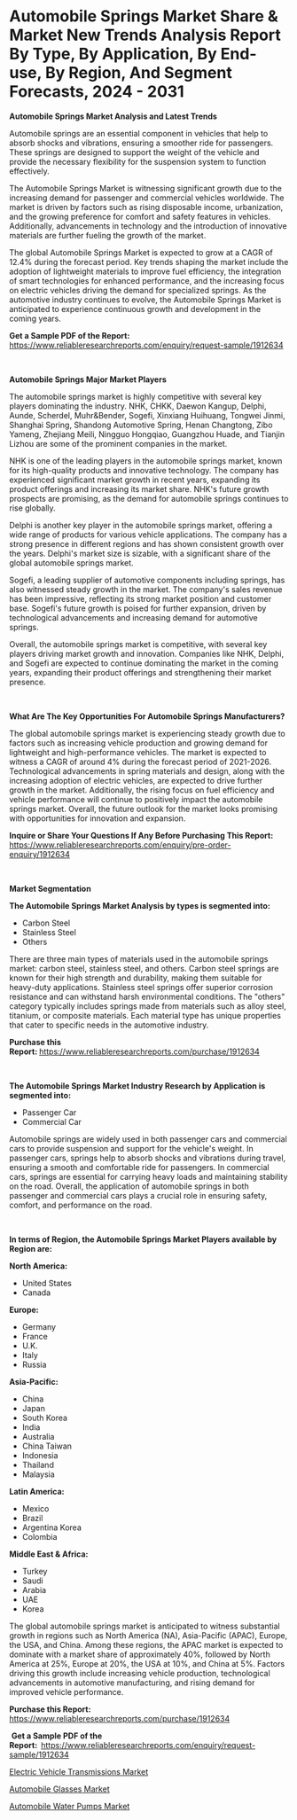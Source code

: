 <p><h1>Automobile Springs Market Share & Market New Trends Analysis Report By Type, By Application, By End-use, By Region, And Segment Forecasts, 2024 - 2031</h1></p><p><strong>Automobile Springs Market Analysis and Latest Trends</strong></p>
<p><p>Automobile springs are an essential component in vehicles that help to absorb shocks and vibrations, ensuring a smoother ride for passengers. These springs are designed to support the weight of the vehicle and provide the necessary flexibility for the suspension system to function effectively.</p><p>The Automobile Springs Market is witnessing significant growth due to the increasing demand for passenger and commercial vehicles worldwide. The market is driven by factors such as rising disposable income, urbanization, and the growing preference for comfort and safety features in vehicles. Additionally, advancements in technology and the introduction of innovative materials are further fueling the growth of the market.</p><p>The global Automobile Springs Market is expected to grow at a CAGR of 12.4% during the forecast period. Key trends shaping the market include the adoption of lightweight materials to improve fuel efficiency, the integration of smart technologies for enhanced performance, and the increasing focus on electric vehicles driving the demand for specialized springs. As the automotive industry continues to evolve, the Automobile Springs Market is anticipated to experience continuous growth and development in the coming years.</p></p>
<p><strong>Get a Sample PDF of the Report:&nbsp;</strong> <a href="https://www.reliableresearchreports.com/enquiry/request-sample/1912634">https://www.reliableresearchreports.com/enquiry/request-sample/1912634</a></p>
<p>&nbsp;</p>
<p><strong>Automobile Springs Major Market Players</strong></p>
<p><p>The automobile springs market is highly competitive with several key players dominating the industry. NHK, CHKK, Daewon Kangup, Delphi, Aunde, Scherdel, Muhr&Bender, Sogefi, Xinxiang Huihuang, Tongwei Jinmi, Shanghai Spring, Shandong Automotive Spring, Henan Changtong, Zibo Yameng, Zhejiang Meili, Ningguo Hongqiao, Guangzhou Huade, and Tianjin Lizhou are some of the prominent companies in the market.</p><p>NHK is one of the leading players in the automobile springs market, known for its high-quality products and innovative technology. The company has experienced significant market growth in recent years, expanding its product offerings and increasing its market share. NHK's future growth prospects are promising, as the demand for automobile springs continues to rise globally.</p><p>Delphi is another key player in the automobile springs market, offering a wide range of products for various vehicle applications. The company has a strong presence in different regions and has shown consistent growth over the years. Delphi's market size is sizable, with a significant share of the global automobile springs market.</p><p>Sogefi, a leading supplier of automotive components including springs, has also witnessed steady growth in the market. The company's sales revenue has been impressive, reflecting its strong market position and customer base. Sogefi's future growth is poised for further expansion, driven by technological advancements and increasing demand for automotive springs.</p><p>Overall, the automobile springs market is competitive, with several key players driving market growth and innovation. Companies like NHK, Delphi, and Sogefi are expected to continue dominating the market in the coming years, expanding their product offerings and strengthening their market presence.</p></p>
<p>&nbsp;</p>
<p><strong>What Are The Key Opportunities For Automobile Springs Manufacturers?</strong></p>
<p><p>The global automobile springs market is experiencing steady growth due to factors such as increasing vehicle production and growing demand for lightweight and high-performance vehicles. The market is expected to witness a CAGR of around 4% during the forecast period of 2021-2026. Technological advancements in spring materials and design, along with the increasing adoption of electric vehicles, are expected to drive further growth in the market. Additionally, the rising focus on fuel efficiency and vehicle performance will continue to positively impact the automobile springs market. Overall, the future outlook for the market looks promising with opportunities for innovation and expansion.</p></p>
<p><strong>Inquire or Share Your Questions If Any Before Purchasing This Report:</strong> <a href="https://www.reliableresearchreports.com/enquiry/pre-order-enquiry/1912634">https://www.reliableresearchreports.com/enquiry/pre-order-enquiry/1912634</a></p>
<p>&nbsp;</p>
<p><strong>Market Segmentation</strong></p>
<p><strong>The Automobile Springs Market Analysis by types is segmented into:</strong></p>
<p><ul><li>Carbon Steel</li><li>Stainless Steel</li><li>Others</li></ul></p>
<p><p>There are three main types of materials used in the automobile springs market: carbon steel, stainless steel, and others. Carbon steel springs are known for their high strength and durability, making them suitable for heavy-duty applications. Stainless steel springs offer superior corrosion resistance and can withstand harsh environmental conditions. The "others" category typically includes springs made from materials such as alloy steel, titanium, or composite materials. Each material type has unique properties that cater to specific needs in the automotive industry.</p></p>
<p><strong>Purchase this Report:&nbsp;</strong><a href="https://www.reliableresearchreports.com/purchase/1912634">https://www.reliableresearchreports.com/purchase/1912634</a></p>
<p>&nbsp;</p>
<p><strong>The Automobile Springs Market Industry Research by Application is segmented into:</strong></p>
<p><ul><li>Passenger Car</li><li>Commercial Car</li></ul></p>
<p><p>Automobile springs are widely used in both passenger cars and commercial cars to provide suspension and support for the vehicle's weight. In passenger cars, springs help to absorb shocks and vibrations during travel, ensuring a smooth and comfortable ride for passengers. In commercial cars, springs are essential for carrying heavy loads and maintaining stability on the road. Overall, the application of automobile springs in both passenger and commercial cars plays a crucial role in ensuring safety, comfort, and performance on the road.</p></p>
<p>&nbsp;</p>
<p><strong>In terms of Region, the Automobile Springs Market Players available by Region are:</strong></p>
<p>
    <p> <strong> North America: </strong>
        <ul>
            <li>United States</li>
            <li>Canada</li>
        </ul>
        </p> 
    <p> <strong> Europe: </strong>
        <ul>
            <li>Germany</li>
            <li>France</li>
            <li>U.K.</li>
            <li>Italy</li>
            <li>Russia</li>
        </ul>
        </p> 
    <p> <strong> Asia-Pacific: </strong>
        <ul>
            <li>China</li>
            <li>Japan</li>
            <li>South Korea</li>
            <li>India</li>
            <li>Australia</li>
            <li>China Taiwan</li>
            <li>Indonesia</li>
            <li>Thailand</li>
            <li>Malaysia</li>
        </ul>
        </p> 
    <p> <strong> Latin America: </strong>
        <ul>
            <li>Mexico</li>
            <li>Brazil</li>
            <li>Argentina Korea</li>
            <li>Colombia</li>
        </ul>
        </p> 
    <p> <strong> Middle East & Africa: </strong>
        <ul>
            <li>Turkey</li>
            <li>Saudi</li>
            <li>Arabia</li>
            <li>UAE</li>
            <li>Korea</li>
        </ul>
    </p>
    </p>
<p><p>The global automobile springs market is anticipated to witness substantial growth in regions such as North America (NA), Asia-Pacific (APAC), Europe, the USA, and China. Among these regions, the APAC market is expected to dominate with a market share of approximately 40%, followed by North America at 25%, Europe at 20%, the USA at 10%, and China at 5%. Factors driving this growth include increasing vehicle production, technological advancements in automotive manufacturing, and rising demand for improved vehicle performance.</p></p>
<p><strong>Purchase this Report: </strong><a href="https://www.reliableresearchreports.com/purchase/1912634">https://www.reliableresearchreports.com/purchase/1912634</a></p>
<p>&nbsp;<strong>Get a Sample PDF of the Report:&nbsp;&nbsp;</strong><a href="https://www.reliableresearchreports.com/enquiry/request-sample/1912634">https://www.reliableresearchreports.com/enquiry/request-sample/1912634</a></p>
<p><strong></strong></p>
<p><p><a href="https://github.com/wwwkeltoum/Market-Research-Report-List-2/blob/main/electric-vehicle-transmissions-market.md">Electric Vehicle Transmissions Market</a></p><p><a href="https://github.com/nicholepatriciadoylenwnrjr0/Market-Research-Report-List-1/blob/main/automobile-glasses-market.md">Automobile Glasses Market</a></p><p><a href="https://github.com/gamblestampleyjenny50m5sl6/Market-Research-Report-List-1/blob/main/automobile-water-pumps-market.md">Automobile Water Pumps Market</a></p></p>